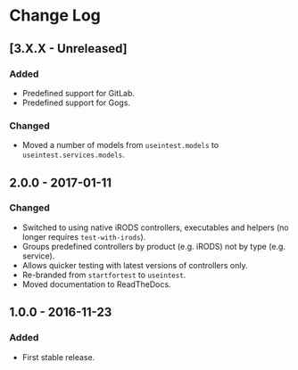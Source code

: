 # Change Log
## [3.X.X - Unreleased]
### Added
- Predefined support for GitLab.
- Predefined support for Gogs.

### Changed
- Moved a number of models from `useintest.models` to `useintest.services.models`.


## 2.0.0 - 2017-01-11
### Changed
- Switched to using native iRODS controllers, executables and helpers (no longer requires `test-with-irods`).
- Groups predefined controllers by product (e.g. iRODS) not by type (e.g. service).
- Allows quicker testing with latest versions of controllers only.
- Re-branded from `startfortest` to `useintest`.
- Moved documentation to ReadTheDocs.

## 1.0.0 - 2016-11-23
### Added
- First stable release.
